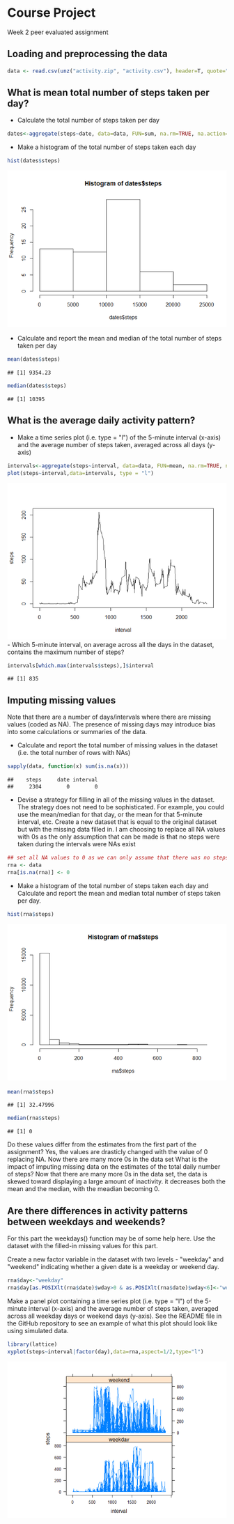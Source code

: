 Course Project
==============

Week 2 peer evaluated assignment

Loading and preprocessing the data
----------------------------------

``` r
data <- read.csv(unz("activity.zip", "activity.csv"), header=T, quote="\"", sep=",")
```

What is mean total number of steps taken per day?
-------------------------------------------------

-   Calculate the total number of steps taken per day

``` r
dates<-aggregate(steps~date, data=data, FUN=sum, na.rm=TRUE, na.action=NULL)
```

-   Make a histogram of the total number of steps taken each day

``` r
hist(dates$steps)
```

![](PA1_template_files/figure-markdown_github/unnamed-chunk-3-1.png)

-   Calculate and report the mean and median of the total number of steps taken per day

``` r
mean(dates$steps)
```

    ## [1] 9354.23

``` r
median(dates$steps)
```

    ## [1] 10395

What is the average daily activity pattern?
-------------------------------------------

-   Make a time series plot (i.e. type = "l") of the 5-minute interval (x-axis) and the average number of steps taken, averaged across all days (y-axis)

``` r
intervals<-aggregate(steps~interval, data=data, FUN=mean, na.rm=TRUE, na.action=NULL)
plot(steps~interval,data=intervals, type = "l")
```

![](PA1_template_files/figure-markdown_github/unnamed-chunk-5-1.png) - Which 5-minute interval, on average across all the days in the dataset, contains the maximum number of steps?

``` r
intervals[which.max(intervals$steps),]$interval
```

    ## [1] 835

Imputing missing values
-----------------------

Note that there are a number of days/intervals where there are missing values (coded as NA). The presence of missing days may introduce bias into some calculations or summaries of the data.

-   Calculate and report the total number of missing values in the dataset (i.e. the total number of rows with NAs)

``` r
sapply(data, function(x) sum(is.na(x)))
```

    ##    steps     date interval 
    ##     2304        0        0

-   Devise a strategy for filling in all of the missing values in the dataset. The strategy does not need to be sophisticated. For example, you could use the mean/median for that day, or the mean for that 5-minute interval, etc. Create a new dataset that is equal to the original dataset but with the missing data filled in. I am choosing to replace all NA values with 0s as the only assumption that can be made is that no steps were taken during the intervals were NAs exist

``` r
## set all NA values to 0 as we can only assume that there was no steps taken during the time
rna <- data
rna[is.na(rna)] <- 0
```

-   Make a histogram of the total number of steps taken each day and Calculate and report the mean and median total number of steps taken per day.

``` r
hist(rna$steps)
```

![](PA1_template_files/figure-markdown_github/unnamed-chunk-9-1.png)

``` r
mean(rna$steps)
```

    ## [1] 32.47996

``` r
median(rna$steps)
```

    ## [1] 0

Do these values differ from the estimates from the first part of the assignment? Yes, the values are drasticly changed with the value of 0 replacing NA. Now there are many more 0s in the data set
What is the impact of imputing missing data on the estimates of the total daily number of steps? Now that there are many more 0s in the data set, the data is skewed toward displaying a large amount of inactivity. it decreases both the mean and the median, with the meadian becoming 0.

Are there differences in activity patterns between weekdays and weekends?
-------------------------------------------------------------------------

For this part the weekdays() function may be of some help here. Use the dataset with the filled-in missing values for this part.

Create a new factor variable in the dataset with two levels - "weekday" and "weekend" indicating whether a given date is a weekday or weekend day.

``` r
rna$day<-"weekday"
rna$day[as.POSIXlt(rna$date)$wday>0 & as.POSIXlt(rna$date)$wday<6]<-"weekend"
```

Make a panel plot containing a time series plot (i.e. type = "l") of the 5-minute interval (x-axis) and the average number of steps taken, averaged across all weekday days or weekend days (y-axis). See the README file in the GitHub repository to see an example of what this plot should look like using simulated data.

``` r
library(lattice)
xyplot(steps~interval|factor(day),data=rna,aspect=1/2,type="l")
```

![](PA1_template_files/figure-markdown_github/unnamed-chunk-11-1.png)
